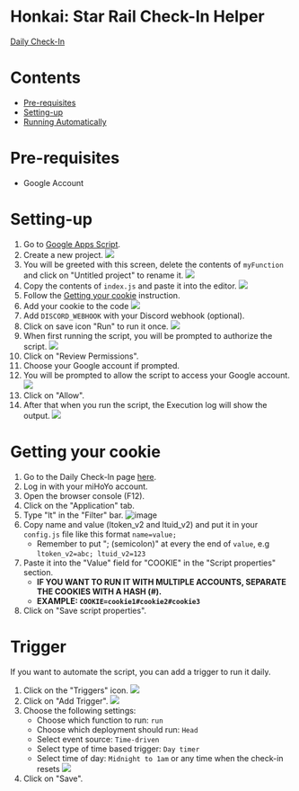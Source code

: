 # Honkai: Star Rail Check-In Helper

[Daily Check-In](https://act.hoyolab.com/bbs/event/signin/hkrpg/index.html?act_id=e202303301540311)

# Contents
- [Pre-requisites](#pre-requisites)
- [Setting-up](#setting-up)
- [Running Automatically](#trigger)

# Pre-requisites
- Google Account

# Setting-up
1. Go to [Google Apps Script](https://script.google.com/home).
2. Create a new project.
    ![](https://i.imgur.com/y3FgPUV.png)
3. You will be greeted with this screen, delete the contents of `myFunction` and click on "Untitled project" to rename it.
    ![](https://i.imgur.com/4dRgXLe.png)
4. Copy the contents of `index.js` and paste it into the editor.
    ![](https://i.imgur.com/ZaA2oSX.png)
5. Follow the [Getting your cookie](#getting-your-cookie) instruction.
6. Add your cookie to the code
    ![](https://github.com/torikushiii/starrail-auto/assets/21153445/4aa9c2ab-ff47-4de3-a93c-2ba53310d1c8)
7. Add `DISCORD_WEBHOOK` with your Discord webhook (optional).
8. Click on save icon "Run" to run it once.
    ![](https://i.imgur.com/SvNODZL.png)
9. When first running the script, you will be prompted to authorize the script.
    ![](https://i.imgur.com/igXjtkO.png)
10. Click on "Review Permissions".
11. Choose your Google account if prompted.
12. You will be prompted to allow the script to access your Google account.
    ![](https://i.imgur.com/n7gsH6o.png)
13. Click on "Allow".
14. After that when you run the script, the Execution log will show the output.
    ![](https://i.imgur.com/KFGR003.png)

# Getting your cookie
1. Go to the Daily Check-In page [here](https://act.hoyolab.com/bbs/event/signin/hkrpg/index.html?act_id=e202303301540311).
2. Log in with your miHoYo account.
3. Open the browser console (F12).
4. Click on the "Application" tab.
5. Type "lt" in the "Filter" bar.
   ![image](https://github.com/torikushiii/starrail-auto/assets/21153445/fa902bdd-d165-4a8b-869b-860837ecee30)
6. Copy name and value (ltoken_v2 and ltuid_v2) and put it in your `config.js` file like this format `name=value;`
   - Remember to put "; (semicolon)" at every the end of `value`, e.g `ltoken_v2=abc; ltuid_v2=123`
7. Paste it into the "Value" field for "COOKIE" in the "Script properties" section.
   - **IF YOU WANT TO RUN IT WITH MULTIPLE ACCOUNTS, SEPARATE THE COOKIES WITH A HASH (#).**
   - **EXAMPLE: `COOKIE=cookie1#cookie2#cookie3`**
8. Click on "Save script properties".

# Trigger
If you want to automate the script, you can add a trigger to run it daily.
1. Click on the "Triggers" icon.
    ![](https://i.imgur.com/hAjfBhr.png)
2. Click on "Add Trigger".
    ![](https://i.imgur.com/WCVRpKA.png)
3. Choose the following settings:
    - Choose which function to run: `run`
    - Choose which deployment should run: `Head`
    - Select event source: `Time-driven`
    - Select type of time based trigger: `Day timer`
    - Select time of day: `Midnight to 1am` or any time when the check-in resets
    ![](https://i.imgur.com/HSDge0k.png)
4. Click on "Save".
